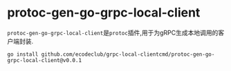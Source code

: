 # protoc-gen-go-grpc-local-client

`protoc-gen-go-grpc-local-client`是`protoc`插件,用于为gRPC生成本地调用的客户端封装.

```shell
go install github.com/ecodeclub/grpc-local-clientcmd/protoc-gen-go-grpc-local-client@v0.0.1
```
